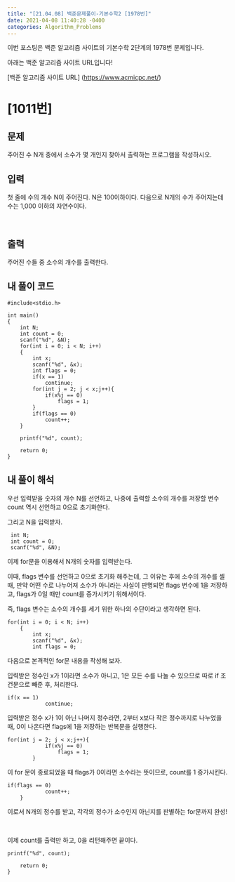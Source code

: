 ```yaml
---
title: "[21.04.08] 백준문제풀이-기본수학2 [1978번]"
date: 2021-04-08 11:40:28 -0400
categories: Algorithm_Problems
---
```


이번 포스팅은 백준 알고리즘 사이트의 기본수학 2단계의 1978번 문제입니다.

아래는 백준 알고리즘 사이트 URL입니다!

[백준 알고리즘 사이트 URL] (https://www.acmicpc.net/)

# [1011번]

## 문제

주어진 수 N개 중에서 소수가 몇 개인지 찾아서 출력하는 프로그램을 작성하시오.
​

## 입력

첫 줄에 수의 개수 N이 주어진다. N은 100이하이다. 다음으로 N개의 수가 주어지는데 수는 1,000 이하의 자연수이다.

​

## 출력

주어진 수들 중 소수의 개수를 출력한다.

## 내 풀이 코드

	#include<stdio.h>
	
	int main()
	{
	    int N;
	    int count = 0;
	    scanf("%d", &N);
	    for(int i = 0; i < N; i++)
	    {
	        int x;
	        scanf("%d", &x);
	        int flags = 0;
	        if(x == 1)
	            continue;
	        for(int j = 2; j < x;j++){
	            if(x%j == 0)
	                flags = 1;
	        }
	        if(flags == 0)
	            count++;
	    }
	    
	    printf("%d", count);
	    
	    return 0;
	}

		
		
## 내 풀이 해석	
우선 입력받을 숫자의 개수 N를 선언하고, 나중에 출력할 소수의 개수를 저장할 변수 count 역시 선언하고 0으로 초기화한다.

그리고 N을 입력받자.

	 int N;
	 int count = 0;
	 scanf("%d", &N);
이제 for문을 이용해서 N개의 숫자를 입력받는다.

이때, flags 변수를 선언하고 0으로 초기화 해주는데, 그 이유는 후에 소수의 개수를 셀 때, 만약 어떤 수로 나누어져 소수가 아니라는 사실이 판명되면 flags 변수에 1을 저장하고, flags가 0일 때만 count를 증가시키기 위해서이다. 

즉, flags 변수는 소수의 개수를 세기 위한 하나의 수단이라고 생각하면 된다.

	for(int i = 0; i < N; i++)
	    {
	        int x;
	        scanf("%d", &x);
	        int flags = 0;
다음으로 본격적인 for문 내용을 작성해 보자.

입력받은 정수인 x가 1이라면 소수가 아니고, 1은 모든 수를 나눌 수 있으므로 따로 if 조건문으로 빼준 후, 처리한다.

	if(x == 1)
	            continue;
입력받은 정수 x가 1이 아닌 나머지 정수라면, 2부터 x보다 작은 정수까지로 나누었을 때, 0이 나온다면 flags에 1을 저장하는 반복문을 실행한다.

	for(int j = 2; j < x;j++){
	            if(x%j == 0)
	                flags = 1;
	        }
이 for 문이 종료되었을 때 flags가 0이라면 소수라는 뜻이므로, count를 1 증가시킨다.

	if(flags == 0)
	            count++;
	    }
이로서 N개의 정수를 받고, 각각의 정수가 소수인지 아닌지를 판별하는 for문까지 완성!

​

이제 count를 출력만 하고, 0을 리턴해주면 끝이다.

	printf("%d", count);
	    
	    return 0;
	}

